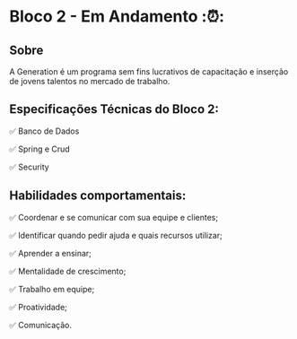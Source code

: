 <h1>Bloco 2 - Em Andamento :⏰: </h1>

<h2>Sobre </h2>
<p> A Generation é um programa sem fins lucrativos de capacitação e inserção de jovens talentos no mercado de trabalho. <p>


<h2> Especificações Técnicas do Bloco 2: </h2>
<p> ✅ Banco de Dados <p>
<p> ✅ Spring e Crud<p> 
<p> ✅ Security <p>

<h2> Habilidades comportamentais: </h2> 
<p> ✅ Coordenar e se comunicar com sua equipe e clientes;<p> 
<p> ✅ Identificar quando pedir ajuda e quais recursos utilizar;<p> 
<p> ✅ Aprender a ensinar;<p> 
<p> ✅ Mentalidade de crescimento;<p> 
<p> ✅ Trabalho em equipe;<p> 
<p> ✅ Proatividade;<p> 
<p> ✅ Comunicação.<p> 
